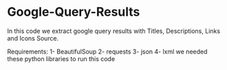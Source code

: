# Google-Query-Results
In this code we extract google query results with Titles, Descriptions, Links and Icons Source.

Requirements:
  1- BeautifulSoup
  2- requests
  3- json
  4- lxml
we needed these python libraries to run this code
